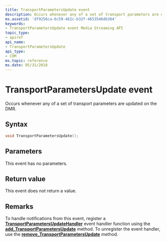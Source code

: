 ```yaml
---
title: TransportParametersUpdate event
description: Occurs whenever any of a set of transport parameters are updated on the DMR.
ms.assetid: 'df9256ca-6c59-462c-b32f-4653546db384'
keywords:
- TransportParametersUpdate event Media Streaming API
topic_type:
- apiref
api_name:
- TransportParametersUpdate
api_type:
- COM
ms.topic: reference
ms.date: 05/31/2018
---
```


# TransportParametersUpdate event

Occurs whenever any of a set of transport parameters are updated on the DMR.

## Syntax


```C++
void TransportParametersUpdate();
```



## Parameters

This event has no parameters.

## Return value

This event does not return a value.

## Remarks

To handle notifications from this event, register a [**TransportParametersUpdateHandler**](https://msdn.microsoft.com/library/Hh829007(v=VS.85).aspx) event handler function using the [**add\_TransportParametersUpdate**](https://msdn.microsoft.com/library/Hh828929(v=VS.85).aspx) method. To unregister the event handler, use the [**remove\_TransportParametersUpdate**](https://msdn.microsoft.com/library/Hh828941(v=VS.85).aspx) method.

 

 




